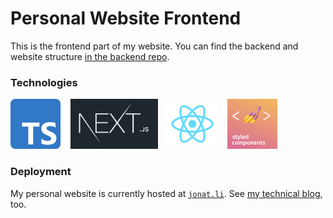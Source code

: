 # Personal Website Frontend

This is the frontend part of my website. You can find the backend and website structure
[in the backend repo](https://github.com/monlih/personal-website-backend).

### Technologies

<a href="https://www.typescriptlang.org/"><img alt="Typescript" src="./assets/typescriptLogo.png" width="80" height="80"/></a>
&nbsp;&nbsp;
<a href="https://nextjs.org/"><img alt="NextJs" src="./assets/nextJs.jpg" height="80"/></a>
&nbsp;&nbsp;
<a href="https://reactjs.org/"><img alt="React" src="./assets/reactLogo.png" width="80" height="80"/></a>
&nbsp;&nbsp;
<a href="https://styled-components.com/"><img alt="React Styled Components" src="./assets/styledComponents.png" width="80" height="80"/></a>

### Deployment

My personal website is currently hosted at [`jonat.li`](https://jonat.li).
See [my technical blog](https://jonat.li/blog), too.
